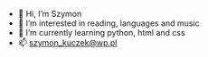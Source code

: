- 👋 Hi, I’m Szymon
- 👀 I’m interested in reading, languages and music
- 🌱 I’m currently learning python, html and css
- 📫 szymon_kuczek@wp.pl

<!---
SzymonKuczek/SzymonKuczek is a ✨ special ✨ repository because its `README.md` (this file) appears on your GitHub profile.
You can click the Preview link to take a look at your changes.
--->
